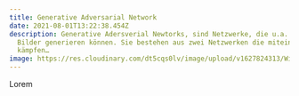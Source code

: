 ```yaml
---
title: Generative Adversarial Network
date: 2021-08-01T13:22:38.454Z
description: Generative Adersverial Newtorks, sind Netzwerke, die u.a. »neue«
  Bilder generieren können. Sie bestehen aus zwei Netzwerken die miteinander
  kämpfen…
image: https://res.cloudinary.com/dt5cqs0lv/image/upload/v1627824313/Wissen/GAN.png
---
```

Lorem